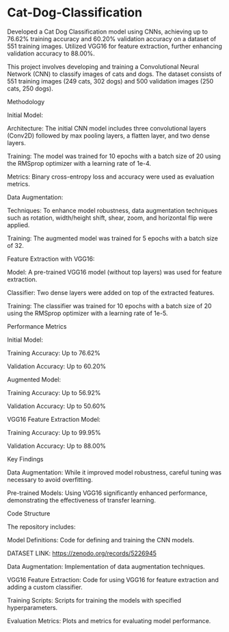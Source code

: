 # Cat-Dog-Classification
Developed a Cat Dog Classification model using CNNs, achieving up to 76.62% training accuracy and 60.20% validation accuracy on a dataset of 551 training images. Utilized VGG16 for feature extraction, further enhancing validation accuracy to 88.00%.


This project involves developing and training a Convolutional Neural Network (CNN) to classify images of cats and dogs. The dataset consists of 551 training images (249 cats, 302 dogs) and 500 validation images (250 cats, 250 dogs).

Methodology

Initial Model:

Architecture: The initial CNN model includes three convolutional layers (Conv2D) followed by max pooling layers, a flatten layer, and two dense layers.

Training: The model was trained for 10 epochs with a batch size of 20 using the RMSprop optimizer with a learning rate of 1e-4.

Metrics: Binary cross-entropy loss and accuracy were used as evaluation metrics.

Data Augmentation:

Techniques: To enhance model robustness, data augmentation techniques such as rotation, width/height shift, shear, zoom, and horizontal flip were applied.

Training: The augmented model was trained for 5 epochs with a batch size of 32.

Feature Extraction with VGG16:

Model: A pre-trained VGG16 model (without top layers) was used for feature extraction.

Classifier: Two dense layers were added on top of the extracted features.

Training: The classifier was trained for 10 epochs with a batch size of 20 using the RMSprop optimizer with a learning rate of 1e-5.

Performance Metrics

Initial Model:

Training Accuracy: Up to 76.62%

Validation Accuracy: Up to 60.20%

Augmented Model:

Training Accuracy: Up to 56.92%

Validation Accuracy: Up to 50.60%

VGG16 Feature Extraction Model:

Training Accuracy: Up to 99.95%

Validation Accuracy: Up to 88.00%

Key Findings

Data Augmentation: While it improved model robustness, careful tuning was necessary to avoid overfitting.

Pre-trained Models: Using VGG16 significantly enhanced performance, demonstrating the effectiveness of transfer learning.


Code Structure

The repository includes:

Model Definitions: Code for defining and training the CNN models.

DATASET LINK: https://zenodo.org/records/5226945

Data Augmentation: Implementation of data augmentation techniques.

VGG16 Feature Extraction: Code for using VGG16 for feature extraction and adding a custom classifier.

Training Scripts: Scripts for training the models with specified hyperparameters.

Evaluation Metrics: Plots and metrics for evaluating model performance.
